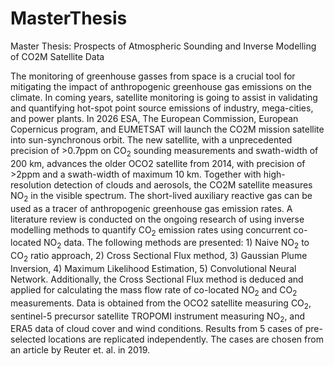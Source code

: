 # MasterThesis
Master Thesis: Prospects of Atmospheric Sounding and Inverse Modelling of CO2M Satellite Data


The monitoring of greenhouse gasses from space is a crucial tool for mitigating the impact of anthropogenic greenhouse gas emissions on the climate. In coming years, satellite monitoring is going to assist in validating and quantifying hot-spot point source emissions of industry, mega-cities, and power plants. In 2026 ESA, The European Commission, European Copernicus program, and EUMETSAT will launch the CO2M mission satellite into sun-synchronous orbit. The new satellite, with a unprecedented precision of $>$0.7ppm on CO$_{2}$ sounding measurements and swath-width of 200 km, advances the older OCO2 satellite from 2014, with precision of $>$2ppm and a swath-width of maximum 10 km. Together with high-resolution detection of clouds and aerosols, the CO2M satellite measures NO$_{2}$ in the visible spectrum. The short-lived auxiliary reactive gas can be used as a tracer of anthropogenic greenhouse gas emission rates. A literature review is conducted on the ongoing research of using inverse modelling methods to quantify CO$_{2}$ emission rates using concurrent co-located NO$_{2}$ data. The following methods are presented: 1) Naive NO$_{2}$ to CO$_{2}$ ratio approach, 2) Cross Sectional Flux method, 3) Gaussian Plume Inversion, 4) Maximum Likelihood Estimation, 5) Convolutional Neural Network. Additionally, the Cross Sectional Flux method is deduced and applied for calculating the mass flow rate of co-located NO$_{2}$ and CO$_{2}$ measurements. Data is obtained from the OCO2 satellite measuring CO$_{2}$, sentinel-5 precursor satellite TROPOMI instrument measuring NO$_{2}$, and ERA5 data of cloud cover and wind conditions. Results from 5 cases of pre-selected locations are replicated independently. The cases are chosen from an article by Reuter et. al. in 2019.
